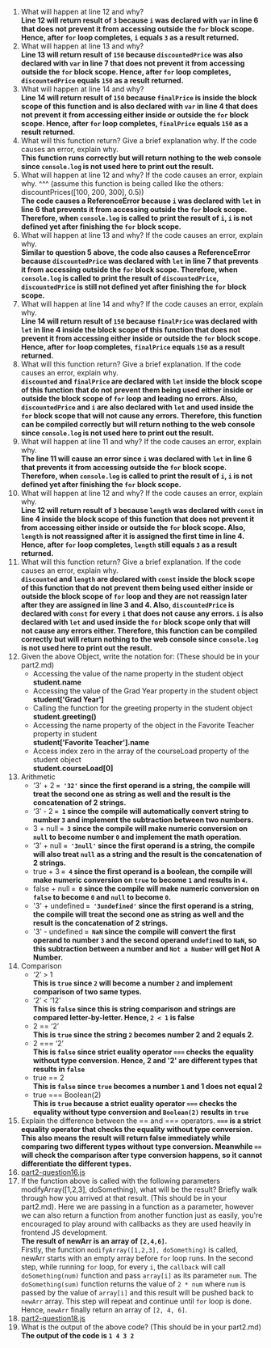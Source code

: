1. What will happen at line 12 and why?  
   **Line 12 will return result of `3` because `i` was declared with `var` in line 6 that does not prevent it from accessing outside the `for` block scope. Hence, after `for` loop completes, `i` equals `3` as a result returned.**
2. What will happen at line 13 and why?  
   **Line 13 will return result of `150` because `discountedPrice` was also declared with `var` in line 7 that does not prevent it from accessing outside the `for` block scope. Hence, after `for` loop completes, `discountedPrice` equals `150` as a result returned.**
3. What will happen at line 14 and why?  
   **Line 14 will return result of `150` because `finalPrice` is inside the block scope of this function and is also declared with `var` in line 4 that does not prevent it from accessing either inside or outside the `for` block scope. Hence, after `for` loop completes, `finalPrice` equals `150` as a result returned.**
4. What will this function return? Give a brief explanation why. If the code causes an error, explain why.  
   **This function runs correctly but will return nothing to the web console since `console.log` is not used here to print out the result.**
5. What will happen at line 12 and why?  If the code causes an error, explain why. ^^^ (assume this function is being called like the others: discountPrices([100, 200, 300], 0.5))  
   **The code causes a ReferenceError because `i` was declared with `let` in line 6 that prevents it from accessing outside the `for` block scope. Therefore, when `console.log` is called to print the result of `i`, `i` is not defined yet after finishing the `for` block scope.**
6. What will happen at line 13 and why? If the code causes an error, explain why.  
   **Similar to question 5 above, the code also causes a ReferenceError because `discountedPrice` was declared with `let` in line 7 that prevents it from accessing outside the `for` block scope. Therefore, when `console.log` is called to print the result of `discountedPrice`, `discountedPrice` is still not defined yet after finishing the `for` block scope.**
7. What will happen at line 14 and why? If the code causes an error, explain why.  
   **Line 14 will return result of `150` because `finalPrice` was declared with `let` in line 4 inside the block scope of this function that does not prevent it from accessing either inside or outside the `for` block scope. Hence, after `for` loop completes, `finalPrice` equals `150` as a result returned.**
8. What will this function return? Give a brief explanation. If the code causes an error, explain why.  
   **`discounted` and `finalPrice` are declared with `let` inside the block scope of this function that do not prevent them being used either inside or outside the block scope of `for` loop and leading no errors. Also, `discountedPrice` and `i` are also declared with `let` and used inside the `for` block scope that will not cause any errors. Therefore, this function can be compiled correctly but will return nothing to the web console since `console.log` is not used here to print out the result.**
9. What will happen at line 11 and why? If the code causes an error, explain why.  
    **The line 11 will cause an error since `i` was declared with `let` in line 6 that prevents it from accessing outside the `for` block scope. Therefore, when `console.log` is called to print the result of `i`, `i` is not defined yet after finishing the `for` block scope.**
10. What will happen at line 12 and why? If the code causes an error, explain why.  
    **Line 12 will return result of `3` because `length` was declared with `const` in line 4 inside the block scope of this function that does not prevent it from accessing either inside or outside the `for` block scope. Also, `length` is not reassigned after it is assigned the first time in line 4. Hence, after `for` loop completes, `length` still equals `3` as a result returned.**
11. What will this function return? Give a brief explanation. If the code causes an error, explain why.  
    **`discounted` and `length` are declared with `const` inside the block scope of this function that do not prevent them being used either inside or outside the block scope of `for` loop and they are not reassign later after they are assigned in line 3 and 4. Also, `discountedPrice` is declared with `const` for every `i` that does not cause any errors. `i` is also declared with `let` and used inside the `for` block scope only that will not cause any errors either. Therefore, this function can be compiled correctly but will return nothing to the web console since `console.log` is not used here to print out the result.**
12. Given the above Object, write the notation for:  (These should be in your part2.md)
    - Accessing the value of the name property in the student object  
    **student.name**
    - Accessing the value of the Grad Year property in the student object  
    **student['Grad Year']**
    - Calling the function for the greeting property in the student object  
    **student.greeting()**
    - Accessing the name property of the object in the Favorite Teacher property in student  
    **student['Favorite Teacher'].name**
    - Access index zero in the array of the courseLoad property of the student object  
    **student.courseLoad[0]**
13. Arithmetic
    - ‘3’ + 2
    **`= '32'` since the first operand is a string, the compile will treat the second one as string as well and the result is the concatenation of 2 strings.**
    - ‘3’ - 2
    **`= 1` since the compile will automatically convert string to number `3` and implement the subtraction between two numbers.**
    - 3 + null
    **`= 3` since the compile will make numeric conversion on `null` to become number `0` and implement the math operation.**
    - ‘3’ + null
    **`= '3null'` since the first operand is a string, the compile will also treat `null` as a string and the result is the concatenation of 2 strings.**
    - true + 3
    **`= 4` since the first operand is a boolean, the compile will make numeric conversion on `true` to become `1` and results in `4`.**
    - false + null
    **`= 0` since the compile will make numeric conversion on `false` to become `0` and `null` to become `0`.**
    - '3' + undefined
    **`= '3undefined'` since the first operand is a string, the compile will treat the second one as string as well and the result is the concatenation of 2 strings.**
    - '3' - undefined
    **`= NaN` since the compile will convert the first operand to number `3` and the second operand `undefined` to `NaN`, so this subtraction between a number and `Not a Number` will get Not A Number.**
14. Comparison
    - ‘2’ > 1  
    **This is `true` since `2` will become a number `2` and implement comparison of two same types.**
    - ‘2’ < ‘12’  
    **This is `false` since this is string comparison and strings are compared letter-by-letter. Hence, `2 < 1` is false**
    - 2 == ‘2’  
    **This is `true` since the string `2` becomes number 2 and 2 equals 2.**
    - 2 === ‘2’  
    **This is `false` since strict euality operator `===` checks the equality without type conversion. Hence, 2 and '2' are different types that results in `false`**
    - true == 2  
    **This is `false` since `true` becomes a number `1` and 1 does not equal 2**
    - true === Boolean(2)  
    **This is `true` because a strict euality operator `===` checks the equality without type conversion and `Boolean(2)` results in `true`**
15. Explain the difference between the == and === operators.
    **`===` is a strict equality operator that checks the equality without type conversion. This also means the result will return false immediately while comparing two different types without type conversion. Meanwhile `==` will check the comparison after type conversion happens, so it cannot differentiate the different types.**
16. [part2-question16.js](expose\javascript\part2-question16.js)
17. If the function above is called with the following parameters modifyArray([1,2,3], doSomething), what will be the result? Briefly walk through how you arrived at that result. (This should be in your part2.md). Here we are passing in a function as a parameter, however we can also return a function from another function just as easily, you're encouraged to play around with callbacks as they are used heavily in frontend JS development.  
    **The result of newArr is an array of `[2,4,6]`.**  
    Firstly, the function `modifyArray([1,2,3], doSomething)` is called, newArr starts with an empty array before `for` loop runs. In the second step, while running `for` loop, for every `i`, the `callback` will call `doSomething(num)` function and pass `array[i]` as its parameter `num`. The `doSomething(sum)` function returns the value of `2 * num` where `num` is passed by the value of `array[i]` and this result will be pushed back to `newArr` array. This step will repeat and continue until `for` loop is done. Hence, `newArr` finally return an array of `[2, 4, 6]`.
18. [part2-question18.js](expose\javascript\part2-question18.js)
19. What is the output of the above code? (This should be in your part2.md)
    **The output of the code is `1 4 3 2`**
